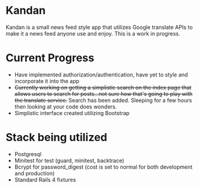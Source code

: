 # Kandan

Kandan is a small news feed style app that utilizes Google translate APIs to make it a news feed anyone
use and enjoy. This is a work in progress.

# Current Progress
* Have implemented authorization/authentication, have yet to style and incorporate it into the app
* ~~Currently working on getting a simplistic search on the index page that allows users to search for posts...not sure how that's going to play with the translate service.~~ Search has been added. Sleeping for a few hours then looking at your code does wonders.
* Simplistic interface created utilizing Bootstrap

# Stack being utilized
* Postgresql
* Minitest for test (guard, minitest, backtrace)
* Bcrypt for password_digest (cost is set to normal for both development and production)
* Standard Rails 4 fixtures
